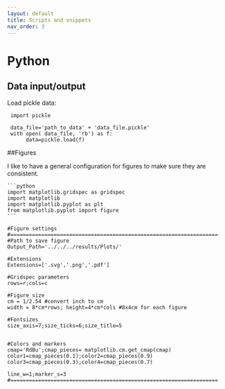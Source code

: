 ```yaml
---
layout: default
title: Scripts and snippets
nav_order: 3
---
```


# Python

## Data input/output

Load pickle data:

     import pickle
     
     data_file='path_to_data' + 'data_file.pickle'
     with open( data_file, 'rb') as f:
     	  data=pickle.load(f)


##Figures

I like to have a general configuration for figures to make sure they are consistent.

    ```python
    import matplotlib.gridspec as gridspec
    import matplotlib
    import matplotlib.pyplot as plt
    from matplotlib.pyplot import figure
    ```

    #Figure settings
    #===================================================================
    #Path to save figure
    Output_Path='../../../results/Plots/'

    #Extensions
    Extensions=['.svg','.png','.pdf']

    #Gridspec parameters
    rows=r;cols=c

    #Figure size
    cm = 1/2.54 #convert inch to cm
    width = 8*cm*rows; height=4*cm*cols #8x4cm for each figure

    #Fontsizes
    size_axis=7;size_ticks=6;size_title=5


    #Colors and markers
    cmap='RdBu';cmap_pieces= matplotlib.cm.get_cmap(cmap)
    color1=cmap_pieces(0.1);color2=cmap_pieces(0.9)
    color3=cmap_pieces(0.3);color4=cmap_pieces(0.7)

    line_w=1;marker_s=3
    #===================================================================		